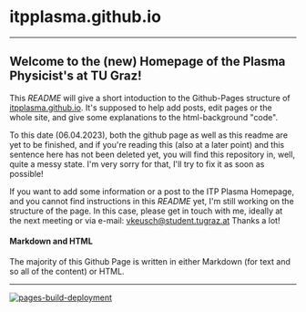 # itpplasma.github.io
----
## Welcome to the (new) Homepage of the Plasma Physicist's at TU Graz!

This _README_ will give a short intoduction to the Github-Pages structure of [itpplasma.github.io](href="https://itpplasma.github.io/"). It's supposed to help add posts, edit pages or the whole site, and give some explanations to the html-background "code". 

To this date (06.04.2023), both the github page as well as this readme are yet to be finished, and if you're reading this (also at a later point) and this sentence here has not been deleted yet, you will find this repository in, well, quite a messy state. I'm very sorry for that, I'll try to fix it as soon as possible!

If you want to add some information or a post to the ITP Plasma Homepage, and you cannot find instructions in this _README_ yet, I'm still working on the structure of the page. In this case, please get in touch with me, ideally at the next meeting or via e-mail: vkeusch@student.tugraz.at Thanks a lot!


#### Markdown and HTML

The majority of this Github Page is written in either Markdown (for text and so all of the content) or HTML. 





----
[![pages-build-deployment](https://github.com/itpplasma/itpplasma.github.io/actions/workflows/pages/pages-build-deployment/badge.svg)](https://github.com/itpplasma/itpplasma.github.io/actions/workflows/pages/pages-build-deployment)
